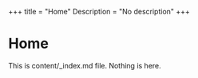 +++
title = "Home"
Description = "No description"
+++

# Home

This is content/_index.md file. Nothing is here.
